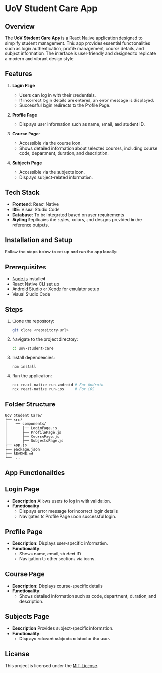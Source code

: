 <h1>UoV Student Care App</h1>

<h2>Overview</h2>

The <strong>UoV Student Care App</strong> is a React Native application designed to simplify student management. This app provides essential functionalities such as login authentication, profile management, course details, and subject information. The interface is user-friendly and designed to replicate a modern and vibrant design style.

<h2>Features</h2>

1. <strong>Login Page</strong>

   - Users can log in with their credentials.
   - If incorrect login details are entered, an error message is displayed.
   - Successful login redirects to the Profile Page.

2. <strong>Profile Page</strong>

   - Displays user information such as name, email, and student ID.

3. <strong>Course Page</strong>:

   - Accessible via the course icon.
   - Shows detailed information about selected courses, including course code, department, duration, and description.

4. <strong>Subjects Page</strong>

   - Accessible via the subjects icon.
   - Displays subject-related information.

<h2>Tech Stack</h2>

- <strong>Frontend</strong>: React Native
- <strong>IDE</strong>: Visual Studio Code
- <strong>Database</strong>: To be integrated based on user requirements
- <strong>Styling</strong> Replicates the styles, colors, and designs provided in the reference outputs.

<h2>Installation and Setup</h2>

Follow the steps below to set up and run the app locally:

<h2> Prerequisites</h2>

- [Node.js](https://nodejs.org/) installed
- [React Native CLI](https://reactnative.dev/docs/environment-setup) set up
- Android Studio or Xcode for emulator setup
- Visual Studio Code

<h2> Steps</h2>

1. Clone the repository:
   ```bash
   git clone <repository-url>
   ```
2. Navigate to the project directory:
   ```bash
   cd uov-student-care
   ```
3. Install dependencies:
   ```bash
   npm install
   ```
4. Run the application:
   ```bash
   npx react-native run-android # For Android
   npx react-native run-ios     # For iOS
   ```

<h2>Folder Structure</h2>

```
UoV Student Care/
├── src/
│   |── components/
│       |── LoginPage.js
│       ├── ProfilePage.js
│       ├── CoursePage.js
│       ├── SubjectsPage.js
├── App.js
├── package.json
├── README.md
└── ...
```

<h2>App Functionalities</h2>

<h2> Login Page</h2>

- <strong>Description</strong> Allows users to log in with validation.
- <strong>Functionality</strong>
  - Displays error message for incorrect login details.
  - Navigates to Profile Page upon successful login.

<h2> Profile Page</h2>

- <strong>Description</strong>: Displays user-specific information.
- <strong>Functionality</strong>:
  - Shows name, email, student ID.
  - Navigation to other sections via icons.

<h2> Course Page</h2>

- <strong>Description</strong>: Displays course-specific details.
- <strong>Functionality</strong>:
  - Shows detailed information such as code, department, duration, and description.

<h2> Subjects Page</h2>

- <strong>Description</strong> Provides subject-specific information.
- <strong>Functionality</strong>:
  - Displays relevant subjects related to the user.


<h2> License</h2>

This project is licensed under the [MIT License](LICENSE).


